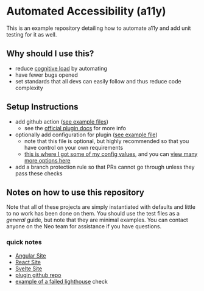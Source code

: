 # Automated Accessibility (a11y)

This is an example repository detailing how to automate a11y and add unit testing for it as well.

## Why should I use this?

- reduce [cognitive load](https://github.com/zakirullin/cognitive-load) by automating
- have fewer bugs opened
- set standards that all devs can easily follow and thus reduce code complexity

## Setup Instructions

- add github action ([see example files](./.github/workflows/))
  - see the [official plugin docs](https://github.com/treosh/lighthouse-ci-action) for more info
- optionally add configuration for plugin ([see example file](./lighthouserc.json))
  - note that this file is optional, but highly recommended so that you have control on your own requirements
  - [this is where I got some of my config values](https://github.com/GoogleChrome/lighthouse-ci/blob/main/docs/configuration.md#categories), and you can [view many more options here](https://github.com/GoogleChrome/lighthouse/blob/v5.5.0/lighthouse-core/config/default-config.js#L375-L407)
- add a branch protection rule so that PRs cannot go through unless they pass these checks

## Notes on how to use this repository

Note that all of these projects are simply instantiated with defaults and little to no work has been done on them. You should use the test files as a _general_ guide, but note that they are minimal examples. You can contact anyone on the Neo team for assistance if you have questions.

### quick notes

- [Angular Site](https://automated-a11y-angular.netlify.app)
- [React Site](https://automated-a11y-react.netlify.app)
- [Svelte Site](https://automated-a11y-svelte.netlify.app)
- [plugin github repo](https://github.com/treosh/lighthouse-ci-action)
- [example of a failed lighthouse](https://github.com/avaya-dux/automated-a11y/actions/runs/5426588786/jobs/9868831336?pr=5) check
